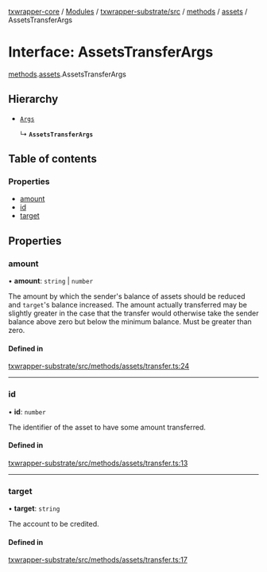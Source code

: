 [txwrapper-core](../README.md) / [Modules](../modules.md) / [txwrapper-substrate/src](../modules/txwrapper_substrate_src.md) / [methods](../modules/txwrapper_substrate_src.methods.md) / [assets](../modules/txwrapper_substrate_src.methods.assets.md) / AssetsTransferArgs

# Interface: AssetsTransferArgs

[methods](../modules/txwrapper_substrate_src.methods.md).[assets](../modules/txwrapper_substrate_src.methods.assets.md).AssetsTransferArgs

## Hierarchy

- [`Args`](../modules/txwrapper_core_src.md#args)

  ↳ **`AssetsTransferArgs`**

## Table of contents

### Properties

- [amount](txwrapper_substrate_src.methods.assets.AssetsTransferArgs.md#amount)
- [id](txwrapper_substrate_src.methods.assets.AssetsTransferArgs.md#id)
- [target](txwrapper_substrate_src.methods.assets.AssetsTransferArgs.md#target)

## Properties

### amount

• **amount**: `string` \| `number`

The amount by which the sender's balance of assets should be reduced and
`target`'s balance increased. The amount actually transferred may be slightly greater in
the case that the transfer would otherwise take the sender balance above zero but below
the minimum balance. Must be greater than zero.

#### Defined in

[txwrapper-substrate/src/methods/assets/transfer.ts:24](https://github.com/paritytech/txwrapper-core/blob/6c32f05/packages/txwrapper-substrate/src/methods/assets/transfer.ts#L24)

___

### id

• **id**: `number`

The identifier of the asset to have some amount transferred.

#### Defined in

[txwrapper-substrate/src/methods/assets/transfer.ts:13](https://github.com/paritytech/txwrapper-core/blob/6c32f05/packages/txwrapper-substrate/src/methods/assets/transfer.ts#L13)

___

### target

• **target**: `string`

The account to be credited.

#### Defined in

[txwrapper-substrate/src/methods/assets/transfer.ts:17](https://github.com/paritytech/txwrapper-core/blob/6c32f05/packages/txwrapper-substrate/src/methods/assets/transfer.ts#L17)
